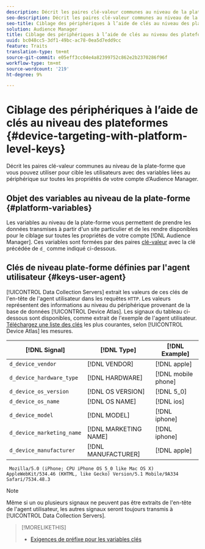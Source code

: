 ```yaml
---
description: Décrit les paires clé-valeur communes au niveau de la plate-forme que vous pouvez utiliser pour cible les utilisateurs avec des variables liées au périphérique sur toutes les propriétés de votre compte d’Audience Manager.
seo-description: Décrit les paires clé-valeur communes au niveau de la plate-forme que vous pouvez utiliser pour cible les utilisateurs avec des variables liées au périphérique sur toutes les propriétés de votre compte d’Audience Manager.
seo-title: Ciblage des périphériques à l’aide de clés au niveau des plateformes
solution: Audience Manager
title: Ciblage des périphériques à l’aide de clés au niveau des plateformes
uuid: bc048cc5-3df1-49bc-ac78-0ea5d7edd9cc
feature: Traits
translation-type: tm+mt
source-git-commit: e05eff3cc04e4a82399752c862e2b2370286f96f
workflow-type: tm+mt
source-wordcount: '219'
ht-degree: 9%

---
```



# Ciblage des périphériques à l’aide de clés au niveau des plateformes {#device-targeting-with-platform-level-keys}

Décrit les paires clé-valeur communes au niveau de la plate-forme que vous pouvez utiliser pour cible les utilisateurs avec des variables liées au périphérique sur toutes les propriétés de votre compte d’Audience Manager.

## Objet des variables au niveau de la plate-forme {#platform-variables}

<!-- c_tb_device_targeting.xml -->

Les variables au niveau de la plate-forme vous permettent de prendre les données transmises à partir d&#39;un site particulier et de les rendre disponibles pour le ciblage sur toutes les propriétés de votre compte [!DNL Audience Manager]. Ces variables sont formées par des paires [clé-valeur](../../reference/key-value-pairs-explained.md) avec la clé précédée de `d_` comme indiqué ci-dessous.

## Clés de niveau plate-forme définies par l&#39;agent utilisateur {#keys-user-agent}

[!UICONTROL Data Collection Servers] extrait les valeurs de ces clés de l&#39;en-tête de l&#39;agent utilisateur [](https://www.w3.org/Protocols/rfc2616/rfc2616-sec14.html#sec14.43) dans les requêtes `HTTP`. Les valeurs représentent des informations au niveau du périphérique provenant de la base de données [!UICONTROL Device Atlas]. Les signaux du tableau ci-dessous sont disponibles, comme extrait de l&#39;exemple de l&#39;agent utilisateur. [Téléchargez une liste des clés](assets/device_keys.csv) les plus courantes, selon  [!UICONTROL Device Atlas] les mesures.

| [!DNL Signal] | [!DNL Type] | [!DNL Example] |
|---|---|---|
| `d_device_vendor` | [!DNL VENDOR] | [!DNL apple] |
| `d_device_hardware_type` | [!DNL HARDWARE] | [!DNL mobile phone] |
| `d_device_os_version` | [!DNL OS VERSION] | [!DNL 5_0] |
| `d_device_os_name` | [!DNL OS NAME] | [!DNL ios] |
| `d_device_model` | [!DNL MODEL] | [!DNL iphone] |
| `d_device_marketing_name` | [!DNL MARKETING NAME] | [!DNL iphone] |
| `d_device_manufacturer` | [!DNL MANUFACTURER] | [!DNL apple] |

```
 Mozilla/5.0 (iPhone; CPU iPhone OS 5_0 like Mac OS X) AppleWebKit/534.46 (KHTML, like Gecko) Version/5.1 Mobile/9A334 Safari/7534.48.3
```

>[!NOTE]
>
>Même si un ou plusieurs signaux ne peuvent pas être extraits de l&#39;en-tête de l&#39;agent utilisateur, les autres signaux seront toujours transmis à [!UICONTROL Data Collection Servers].

>[!MORELIKETHIS]
>
>* [Exigences de préfixe pour les variables clés](../../features/traits/trait-variable-prefixes.md)

